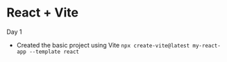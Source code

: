 # React + Vite

Day 1
- Created the basic project using Vite
  `npx create-vite@latest my-react-app --template react`
